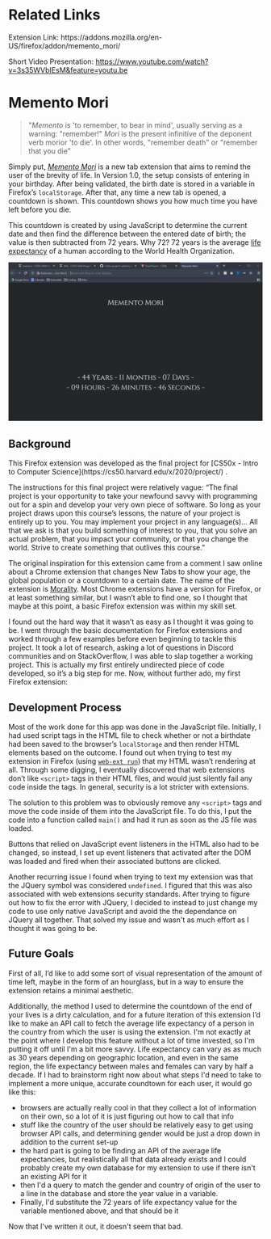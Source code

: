 <h1>Related Links</h1>
Extension Link: https://addons.mozilla.org/en-US/firefox/addon/memento_mori/

Short Video Presentation: https://www.youtube.com/watch?v=3s35WVbIEsM&feature=youtu.be


<h1>Memento Mori</h1>  


> "*Memento* is 'to remember, to bear in mind', usually serving as a warning: "remember!" *Mori* is the present infinitive of the deponent verb morior 'to die'. In other words, "remember death" or "remember that you die"

Simply put, [*Memento Mori*](https://en.wikipedia.org/wiki/Memento_mori) is a new tab extension that aims to remind the user of the brevity of life. In Version 1.0, the setup consists of entering in your birthday. After being validated, the birth date is stored in a variable in Firefox’s `localStorage`. After that, any time a new tab is opened, a countdown is shown. This countdown shows you how much time you have left before you die. 

This countdown is created by using JavaScript to determine the current date and then find the difference between the entered date of birth; the value is then subtracted from 72 years. Why 72? 72 years is the average [life expectancy](https://www.who.int/gho/mortality_burden_disease/life_tables/situation_trends_text/en/) of a human according to the World Health Organization. 

![Memento Mori](/mm_preview.png)

<h2>Background</h2>
This Firefox extension was developed as the final project for [CS50x - Intro to Computer Science](https://cs50.harvard.edu/x/2020/project/) .

The instructions for this final project were relatively vague:
“The final project is your opportunity to take your newfound savvy with programming out for a spin and develop your very own piece of software. So long as your project draws upon this course’s lessons, the nature of your project is entirely up to you. You may implement your project in any language(s)... All that we ask is that you build something of interest to you, that you solve an actual problem, that you impact your community, or that you change the world. Strive to create something that outlives this course.” 

The original inspiration for this extension came from a comment I saw online about a Chrome extension that changes New Tabs to show your age, the global population or a countdown to a certain date. The name of the extension is [Morality](https://chrome.google.com/webstore/detail/mortality-new-tab/eeedcpdcehnikgkhbobmkjcipjhlbmpn). Most Chrome extensions have a version for Firefox, or at least something similar, but I wasn’t able to find one, so I thought that maybe at this point, a basic Firefox extension was within my skill set. 

I found out the hard way that it wasn’t as easy as I thought it was going to be. I went through the basic documentation for Firefox extensions and worked through a few examples before even beginning to tackle this project. It took a lot of research, asking a lot of questions in Discord communities and on StackOverflow, I was able to slap together a working project. This is actually my first entirely undirected piece of code developed, so it’s a big step for me. Now, without further ado, my first Firefox extension:


<h2>Development Process</h2>

Most of the work done for this app was done in the JavaScript file. Initially, I had used script tags in the HTML file to check whether or not a birthdate had been saved to the browser’s `localStorage` and then render HTML elements based on the outcome. I found out when trying to test my extension in Firefox (using [`web-ext run`](https://github.com/mozilla/web-ext)) that my HTML wasn’t rendering at all. Through some digging, I eventually discovered that web extensions don’t like `<script>` tags in their HTML files, and would just silently fail any code inside the tags. In general, security is a lot stricter with extensions. 

The solution to this problem was to obviously remove any `<script>` tags and move the code inside of them into the JavaScript file. To do this, I put the code into a function called `main()` and had it run as soon as the JS file was loaded.

Buttons that relied on JavaScript event listeners in the HTML also had to be changed, so instead, I set up event listeners that activated after the DOM was loaded and fired when their associated buttons are clicked. 

Another recurring issue I found when trying to text my extension was that the JQuery symbol was considered `undefined`. I figured that this was also associated with web extensions security standards. After trying to figure out how to fix the error with JQuery, I decided to instead to just change my code to use only native JavaScript and avoid the the dependance on JQuery all together. That solved my issue and wasn't as much effort as I thought it was going to be. 

<h2>Future Goals</h2>

First of all, I’d like to add some sort of visual representation of the amount of time left, maybe in the form of an hourglass, but in a way to ensure the extension retains a minimal aesthetic. 

Additionally, the method I used to determine the countdown of the end of your lives is a dirty calculation, and for a future iteration of this extension I’d like to make an API call to fetch the average life expectancy of a person in the country from which the user is using the extension. I'm not exactly at the point where I develop this feature without a lot of time invested, so I'm putting it off until I'm a bit more savvy. Life expectancy can vary as as much as 30 years depending on geographic location, and even in the same region, the life expectancy between males and females can vary by half a decade. If I had to brainstorm right now about what steps I'd need to take to implement a more unique, accurate coundtown for each user, it would go like this: 

-    browsers are actually really cool in that they collect a lot of information on their own, so a lot of it is just figuring out how to call that info
-    stuff like the country of the user should be relatively easy to get using browser API calls, and determining gender would be just a drop down in addition to the current set-up
-    the hard part is going to be finding an API of the average life expectancies, but realistically all that data already exists and I could probably create my own database for my extension to use if there isn't an existing API for it
-    then I'd a query to match the gender and country of origin of the user to a line in the database and store the year value in a variable. 
-    Finally, I'd substitute the 72 years of life expectancy value for the variable mentioned above, and that should be it

Now that I've written it out, it doesn't seem that bad.
